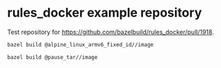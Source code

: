 # rules_docker example repository

Test repository for https://github.com/bazelbuild/rules_docker/pull/1918.

```sh
bazel build @alpine_linux_armv6_fixed_id//image
```

```
bazel build @pause_tar//image
```
